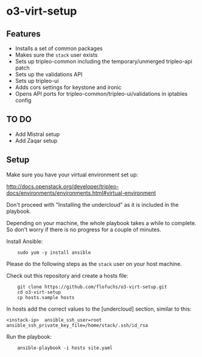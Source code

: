 # o3-virt-setup


## Features

- Installs a set of common packages
- Makes sure the `stack` user exists 
- Sets up tripleo-common including the temporary/unmerged tripleo-api patch 
- Sets up the validations API
- Sets up tripleo-ui
- Adds cors settings for keystone and ironic
- Opens API ports for tripleo-common/tripleo-ui/validations in iptables config


## TO DO

- Add Mistral setup
- Add Zaqar setup


## Setup

Make sure you have your virtual environment set up:

http://docs.openstack.org/developer/tripleo-docs/environments/environments.html#virtual-environment

Don't proceed with "Installing the undercloud" as it is included in the playbook.

Depending on your machine, the whole playbook takes a while to complete.
So don't worry if there is no progress for a couple of minutes.

Install Ansible:

```
    sudo yum -y install ansible
```

Please do the following steps as the `stack` user on your host machine.

Check out this repository and create a hosts file:

```
    git clone https://github.com/flofuchs/o3-virt-setup.git
    cd o3-virt-setup
    cp hosts.sample hosts
```

In hosts add the correct values to the [undercloud] section, similar to this:

```
<instack-ip>  ansible_ssh_user=root    ansible_ssh_private_key_file=/home/stack/.ssh/id_rsa
```

Run the playbook:

```
    ansible-playbook -i hosts site.yaml
```

